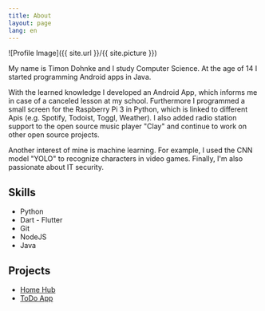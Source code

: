 ```yaml
---
title: About
layout: page
lang: en
---
```

![Profile Image]({{ site.url }}/{{ site.picture }})

<p>My name is Timon Dohnke and I study Computer Science. At the age of 14 I started programming Android apps in Java.</p>

<p>With the learned knowledge I developed an Android App, which informs me in case of a canceled lesson at my school. Furthermore I programmed a small screen for the Raspberry Pi 3 in Python, which is linked to different Apis (e.g. Spotify, Todoist, Toggl, Weather). I also added radio station support to the open source music player "Clay" and continue to work on other open source projects.</p>

<p>Another interest of mine is machine learning. For example, I used the CNN model "YOLO" to recognize characters in video games. Finally, I'm also passionate about IT security.</p>

<h2>Skills</h2>

<ul class="skill-list">
	<li>Python</li>
	<li>Dart - Flutter</li>
	<li>Git</li>
	<li>NodeJS</li>
	<li>Java</li>
</ul>

<h2>Projects</h2>

<ul>
	<li><a href="https://github.com/Fluctuz/HomeHub">Home Hub</a></li>
	<li><a href="https://github.com/Fluctuz/TODO_App">ToDo App</a></li>
</ul>

